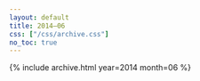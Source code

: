 ```yaml
---
layout: default
title: 2014–06
css: ["/css/archive.css"]
no_toc: true
---
```


{% include archive.html year=2014 month=06 %}
